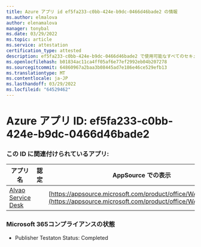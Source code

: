 ```yaml
---
title: Azure アプリ id ef5fa233-c0bb-424e-b9dc-0466d46bade2 の情報
ms.author: elmalova
author: elenamalova
manager: tonybal
ms.date: 03/29/2022
ms.topic: article
ms.service: attestation
certification_type: attested
description: ef5fa233-c0bb-424e-b9dc-0466d46bade2 で使用可能なすべてのセキュリティおよびコンプライアンス情報。
ms.openlocfilehash: b01834ac11ca4ff05af6e77ef2992eb04b207278
ms.sourcegitcommit: 64860967a2baa3b08445ad7e186e46ce529efb13
ms.translationtype: MT
ms.contentlocale: ja-JP
ms.lasthandoff: 03/29/2022
ms.locfileid: "64529462"
---
```

# <a name="azure-app-id-ef5fa233-c0bb-424e-b9dc-0466d46bade2"></a>Azure アプリ ID: ef5fa233-c0bb-424e-b9dc-0466d46bade2


### <a name="apps-associated-with-this-id"></a>この ID に関連付けられているアプリ:
| **アプリ名** | **認定** | **AppSource での表示** |
|--------------|---------------|-----------------------|
| [Alvao Service Desk](../forward/WA200002488.md) |  | [https://appsource.microsoft.com/product/office/WA200002488](https://appsource.microsoft.com/product/office/WA200002488) |

### <a name="microsoft-365-app-compliance-status"></a>Microsoft 365コンプライアンスの状態
- Publisher Testaton Status: Completed
